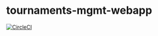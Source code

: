 # tournaments-mgmt-webapp

[![CircleCI](https://dl.circleci.com/status-badge/img/circleci/SCi6KoVwzLZEWNhLoZfBoz/kufqMwreBh9e46F8DRQS4/tree/main.svg?style=svg)](https://dl.circleci.com/status-badge/redirect/circleci/SCi6KoVwzLZEWNhLoZfBoz/kufqMwreBh9e46F8DRQS4/tree/main)
